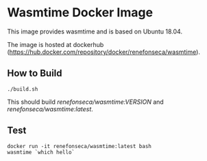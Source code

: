 # Wasmtime Docker Image

This image provides wasmtime and is based on Ubuntu 18.04.

The image is hosted at dockerhub (https://hub.docker.com/repository/docker/renefonseca/wasmtime).

## How to Build

```
./build.sh
```

This should build *renefonseca/wasmtime:VERSION* and *renefonseca/wasmtime:latest*.

## Test

```
docker run -it renefonseca/wasmtime:latest bash
wasmtime `which hello`
```
